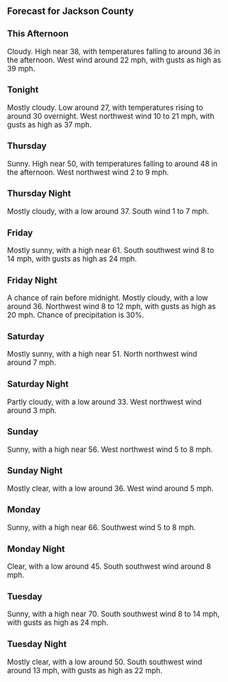 <div>
   <h2>Forecast for Jackson County</h2>
   <p>
      <div style="font-size:120%">
         <h3>This Afternoon</h3>Cloudy. High near 38, with temperatures falling to around 36 in the afternoon. West wind around 22 mph, with gusts as high
         as 39 mph.<br></div>
   </p>
   <p>
      <div style="font-size:120%">
         <h3>Tonight</h3>Mostly cloudy. Low around 27, with temperatures rising to around 30 overnight. West northwest wind 10 to 21 mph, with gusts
         as high as 37 mph.<br></div>
   </p>
   <p>
      <div style="font-size:120%">
         <h3>Thursday</h3>Sunny. High near 50, with temperatures falling to around 48 in the afternoon. West northwest wind 2 to 9 mph.<br></div>
   </p>
   <p>
      <div style="font-size:120%">
         <h3>Thursday Night</h3>Mostly cloudy, with a low around 37. South wind 1 to 7 mph.<br></div>
   </p>
   <p>
      <div style="font-size:120%">
         <h3>Friday</h3>Mostly sunny, with a high near 61. South southwest wind 8 to 14 mph, with gusts as high as 24 mph.<br></div>
   </p>
   <p>
      <div style="font-size:120%">
         <h3>Friday Night</h3>A chance of rain before midnight. Mostly cloudy, with a low around 36. Northwest wind 8 to 12 mph, with gusts as high as 20
         mph. Chance of precipitation is 30%.<br></div>
   </p>
   <p>
      <div style="font-size:120%">
         <h3>Saturday</h3>Mostly sunny, with a high near 51. North northwest wind around 7 mph.<br></div>
   </p>
   <p>
      <div style="font-size:120%">
         <h3>Saturday Night</h3>Partly cloudy, with a low around 33. West northwest wind around 3 mph.<br></div>
   </p>
   <p>
      <div style="font-size:120%">
         <h3>Sunday</h3>Sunny, with a high near 56. West northwest wind 5 to 8 mph.<br></div>
   </p>
   <p>
      <div style="font-size:120%">
         <h3>Sunday Night</h3>Mostly clear, with a low around 36. West wind around 5 mph.<br></div>
   </p>
   <p>
      <div style="font-size:120%">
         <h3>Monday</h3>Sunny, with a high near 66. Southwest wind 5 to 8 mph.<br></div>
   </p>
   <p>
      <div style="font-size:120%">
         <h3>Monday Night</h3>Clear, with a low around 45. South southwest wind around 8 mph.<br></div>
   </p>
   <p>
      <div style="font-size:120%">
         <h3>Tuesday</h3>Sunny, with a high near 70. South southwest wind 8 to 14 mph, with gusts as high as 24 mph.<br></div>
   </p>
   <p>
      <div style="font-size:120%">
         <h3>Tuesday Night</h3>Mostly clear, with a low around 50. South southwest wind around 13 mph, with gusts as high as 22 mph.<br></div>
   </p>
</div>